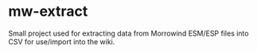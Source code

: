 # mw-extract
Small project used for extracting data from Morrowind ESM/ESP files into CSV for use/import into the wiki.
